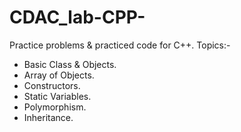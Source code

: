 # CDAC_lab-CPP-
Practice problems &amp; practiced code for C++.
 Topics:-
 - Basic Class & Objects.
 - Array of Objects.
 - Constructors.
 - Static Variables.
 - Polymorphism.
 - Inheritance.
